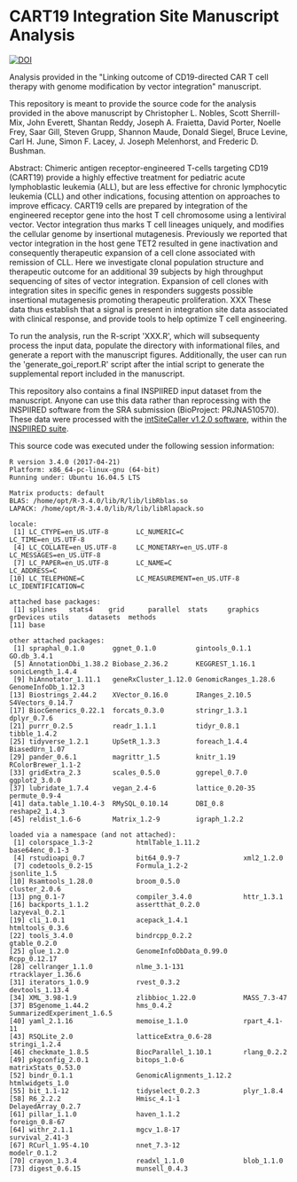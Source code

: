 # CART19 Integration Site Manuscript Analysis

[![DOI](https://zenodo.org/badge/164499573.svg)](https://zenodo.org/badge/latestdoi/164499573)

Analysis provided in the "Linking outcome of CD19-directed CAR T cell therapy with genome modification by vector integration" manuscript.

This repository is meant to provide the source code for the analysis provided in the above manuscript by Christopher L. Nobles, Scott Sherrill-Mix, John Everett, Shantan Reddy, Joseph A. Fraietta, David Porter, Noelle Frey, Saar Gill, Steven Grupp, Shannon Maude, Donald Siegel, Bruce Levine, Carl H. June, Simon F. Lacey, J. Joseph Melenhorst, and Frederic D. Bushman.

Abstract:
    Chimeric antigen receptor-engineered T-cells targeting CD19 (CART19) provide a highly effective treatment for pediatric acute lymphoblastic leukemia (ALL), but are less effective for chronic lymphocytic leukemia (CLL) and other indications, focusing attention on approaches to improve efficacy.  CART19 cells are prepared by integration of the engineered receptor gene into the host T cell chromosome using a lentiviral vector.  Vector integration thus marks T cell lineages uniquely, and modifies the cellular genome by insertional mutagenesis.  Previously we reported that vector integration in the host gene TET2 resulted in gene inactivation and consequently therapeutic expansion of a cell clone associated with remission of CLL.  Here we investigate clonal population structure and therapeutic outcome for an additional 39 subjects by high throughput sequencing of sites of vector integration.  Expansion of cell clones with integration sites in specific genes in responders suggests possible insertional mutagenesis promoting therapeutic proliferation. XXX These data thus establish that a signal is present in integration site data associated with clinical response, and provide tools to help optimize T cell engineering.

To run the analysis, run the R-script 'XXX.R', which will subsequenty process the input data, populate the directory with informational files, and generate a report with the manuscript figures. Additionally, the user can run the 'generate_goi_report.R' script after the intial script to generate the supplemental report included in the manuscript.

This repository also contains a final INSPIIRED input dataset from the manuscript. Anyone can use this data rather than reprocessing with the INSPIIRED software from the SRA submission (BioProject: PRJNA510570). These data were processed with the [intSiteCaller v1.2.0 software](https://github.com/BushmanLab/intSiteCaller), within the [INSPIIRED suite](https://github.com/BushmanLab/INSPIIRED).

This source code was executed under the following session information:
```
R version 3.4.0 (2017-04-21)
Platform: x86_64-pc-linux-gnu (64-bit)
Running under: Ubuntu 16.04.5 LTS

Matrix products: default
BLAS: /home/opt/R-3.4.0/lib/R/lib/libRblas.so
LAPACK: /home/opt/R-3.4.0/lib/R/lib/libRlapack.so

locale:
 [1] LC_CTYPE=en_US.UTF-8       LC_NUMERIC=C               LC_TIME=en_US.UTF-8       
 [4] LC_COLLATE=en_US.UTF-8     LC_MONETARY=en_US.UTF-8    LC_MESSAGES=en_US.UTF-8   
 [7] LC_PAPER=en_US.UTF-8       LC_NAME=C                  LC_ADDRESS=C              
[10] LC_TELEPHONE=C             LC_MEASUREMENT=en_US.UTF-8 LC_IDENTIFICATION=C       

attached base packages:
 [1] splines   stats4    grid      parallel  stats     graphics  grDevices utils     datasets  methods  
[11] base     

other attached packages:
 [1] spraphal_0.1.0       ggnet_0.1.0          gintools_0.1.1       GO.db_3.4.1         
 [5] AnnotationDbi_1.38.2 Biobase_2.36.2       KEGGREST_1.16.1      sonicLength_1.4.4   
 [9] hiAnnotator_1.11.1   geneRxCluster_1.12.0 GenomicRanges_1.28.6 GenomeInfoDb_1.12.3 
[13] Biostrings_2.44.2    XVector_0.16.0       IRanges_2.10.5       S4Vectors_0.14.7    
[17] BiocGenerics_0.22.1  forcats_0.3.0        stringr_1.3.1        dplyr_0.7.6         
[21] purrr_0.2.5          readr_1.1.1          tidyr_0.8.1          tibble_1.4.2        
[25] tidyverse_1.2.1      UpSetR_1.3.3         foreach_1.4.4        BiasedUrn_1.07      
[29] pander_0.6.1         magrittr_1.5         knitr_1.19           RColorBrewer_1.1-2  
[33] gridExtra_2.3        scales_0.5.0         ggrepel_0.7.0        ggplot2_3.0.0       
[37] lubridate_1.7.4      vegan_2.4-6          lattice_0.20-35      permute_0.9-4       
[41] data.table_1.10.4-3  RMySQL_0.10.14       DBI_0.8              reshape2_1.4.3      
[45] reldist_1.6-6        Matrix_1.2-9         igraph_1.2.2        

loaded via a namespace (and not attached):
 [1] colorspace_1.3-2           htmlTable_1.11.2           base64enc_0.1-3           
 [4] rstudioapi_0.7             bit64_0.9-7                xml2_1.2.0                
 [7] codetools_0.2-15           Formula_1.2-2              jsonlite_1.5              
[10] Rsamtools_1.28.0           broom_0.5.0                cluster_2.0.6             
[13] png_0.1-7                  compiler_3.4.0             httr_1.3.1                
[16] backports_1.1.2            assertthat_0.2.0           lazyeval_0.2.1            
[19] cli_1.0.1                  acepack_1.4.1              htmltools_0.3.6           
[22] tools_3.4.0                bindrcpp_0.2.2             gtable_0.2.0              
[25] glue_1.2.0                 GenomeInfoDbData_0.99.0    Rcpp_0.12.17              
[28] cellranger_1.1.0           nlme_3.1-131               rtracklayer_1.36.6        
[31] iterators_1.0.9            rvest_0.3.2                devtools_1.13.4           
[34] XML_3.98-1.9               zlibbioc_1.22.0            MASS_7.3-47               
[37] BSgenome_1.44.2            hms_0.4.2                  SummarizedExperiment_1.6.5
[40] yaml_2.1.16                memoise_1.1.0              rpart_4.1-11              
[43] RSQLite_2.0                latticeExtra_0.6-28        stringi_1.2.4             
[46] checkmate_1.8.5            BiocParallel_1.10.1        rlang_0.2.2               
[49] pkgconfig_2.0.1            bitops_1.0-6               matrixStats_0.53.0        
[52] bindr_0.1.1                GenomicAlignments_1.12.2   htmlwidgets_1.0           
[55] bit_1.1-12                 tidyselect_0.2.3           plyr_1.8.4                
[58] R6_2.2.2                   Hmisc_4.1-1                DelayedArray_0.2.7        
[61] pillar_1.1.0               haven_1.1.2                foreign_0.8-67            
[64] withr_2.1.1                mgcv_1.8-17                survival_2.41-3           
[67] RCurl_1.95-4.10            nnet_7.3-12                modelr_0.1.2              
[70] crayon_1.3.4               readxl_1.1.0               blob_1.1.0                
[73] digest_0.6.15              munsell_0.4.3          
```
